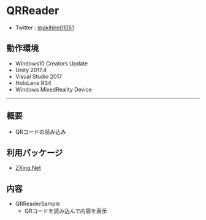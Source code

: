 # QRReader
- Twitter : [@akihiro01051](https://twitter.com/akihiro01051)

## 動作環境
- Windows10 Creators Update
- Unity 2017.4
- Visual Studio 2017
- HoloLens RS4
- Windows MixedReality Device

----------

## 概要
- QRコードの読み込み

## 利用パッケージ
- [ZXing.Net](https://github.com/micjahn/ZXing.Net)

## 内容
- QRReaderSample
    + QRコードを読み込んで内容を表示
    